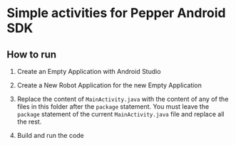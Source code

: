 # Simple activities for Pepper Android SDK

## How to run

1. Create an Empty Application with Android Studio

2. Create a New Robot Application for the new Empty Application

3. Replace the content of `MainActivity.java` with the content of any of the files in this folder after the `package` statement. You must leave the `package` statement of the current `MainActivity.java` file and replace all the rest.

4. Build and run the code

